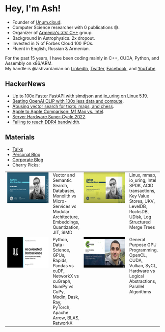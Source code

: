# Hey, I'm Ash!

- Founder of [Unum.cloud](https://unum.cloud).
- Computer Science researcher with 0 publications 😅.
- Organizer of [Armenia's 🇦🇲 C++](https://github.com/cpp-armenia/meetings) group.
- Background in Astrophysics. 2x dropout.
- Invested in ½ of Forbes Cloud 100 IPOs.
- Fluent in English, Russian & Armenian.

For the past 15 years, I have been coding mainly in C++, CUDA, Python, and Assembly on x86/ARM.<br/>
My handle is @ashvardanian on [LinkedIn](https://linkedin.com/in/ashvardanian), [Twitter](https://twitter.com/ashvardanian), [Facebook](https://fb.com/ashvardanian), and [YouTube](https://youtube.com/playlist?list=PL2kcrNAeGTFzZbccNB3P_xruYPskMmwRT).

## HackerNews

- [Up to 100x Faster FastAPI with simdjson and io_uring on Linux 5.19](https://news.ycombinator.com/item?id=35042316).
- [Beating OpenAI CLIP with 100x less data and compute](https://news.ycombinator.com/item?id=34970045).
- [Abusing vector search for texts, maps, and chess](https://news.ycombinator.com/item?id=35887983).
- [Apple to Apple Comparison: M1 Max vs. Intel](https://news.ycombinator.com/item?id=29670624).
- [Server Hardware Super-Cycle 2022](https://news.ycombinator.com/item?id=29954447).
- [Failing to reach DDR4 bandwidth](https://news.ycombinator.com/item?id=30178764).

## Materials

- [Talks](https://ashvardanian.com/talks)
- [Personal Blog](https://ashvardanian.com/archives)
- [Corporate Blog](https://www.unum.cloud/blog)
- Cherry Picks:

<table>
  <tr>
    <td valign="top" width=190>
      <a href="https://www.youtube.com/watch?v=p3RMkiqd7vY">
        <img width=177 height=100 src="USearch.png" alt="Vector Search & Datbases at Scale">
      </a>
    </td>
    <td valign="top">      
      Vector and Semantic Search, Databases, 
      Monolith vs Micro-Services vs Modular Architecture,
      Embeddings, Quantization, JIT, SIMD
    </td>
    <td valign="top"  width=190>
      <a href="https://www.youtube.com/watch?v=ybWeUf_hC7o">
        <img width=177 height=100 src="UDisk.png" alt="Designing the fastest ACID Key-Value Store">
      </a>
    </td>
    <td valign="top">      
      Linux, mmap, io_uring, Intel SPDK, ACID transactions, Key Value Stores,
      UKV, LevelDB, RocksDB, UDisk, Log Structured Merge Trees
    </td>
  </tr>
  <tr>
    <td valign="top" width=190>
      <a href="https://www.youtube.com/watch?v=L9ELuU3GeNc">
        <img width=177 height=100 src="PyData.png" alt="Accelerated Data Science Libraries">
      </a>
    </td>
    <td valign="top">
      Python, Data-Science, GPUs, Rapids, Pandas vs cuDF, NetworkX vs cuGraph, NumPy vs CuPy,
      Modin, Dask, Ray, PyTorch, Apache Arrow, BLAS, RetworkX
    </td>
    <td valign="top" width=190>
      <a href="https://www.youtube.com/watch?v=AA4RI6o0h1U">
        <img width=177 height=100 src="GPGPU.png" alt="Deep dive into GPGPU programming">
      </a>
    </td>
    <td valign="top">
      General Purpose GPU Programming, OpenCL, CUDA, Vulkan, SyCL,
      Hardware vs Logical Abstractions, Parallel Algorithms
    </td>
  </tr>
</table>
